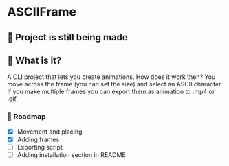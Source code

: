 # ASCIIFrame

## 🚧 Project is still being made

## 🤔 What is it?

A CLI project that lets you create animations. How does it work then?
You move across the frame (you can set the size) and select an ASCII character.
If you make multiple frames you can export them as animation to .mp4 or .gif.

### 📅 Roadmap

 - [X] Movement and placing
 - [X] Adding frames
 - [ ] Exporting script
 - [ ] Adding installation section in README